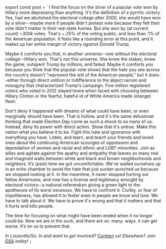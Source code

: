 export const post = `
I find the focus on the sliver of a popular vote won by Hillary more depressing than anything. It's the definition of a pyrrhic victory. Yes, had we abolished the electoral college after 2000, she would have won by a sliver--maybe more if people didn't protest vote because they felt their vote didn't matter in their red-state homes. But she won by (at current count) ~300k votes. That's ~.25% of the voting public, and less than .1% of the American population. It feels like a rounding error at this point, and it makes up her entire margin of victory _against Donald Trump_.

Maybe it comforts you that, in another universe--one without the electoral college--Hillary won. That's not this universe. She knew the stakes, knew the game, outspent Trump by millions, and failed. Maybe it comforts you because you think that the popular vote shows that the hate you see across the country doesn't "represent the will of the American people," but it does--either through direct volition or indifference to the abject racism and misogyny that characterized Trump's campaign. Five million registered voters who voted in 2012 stayed home when faced with choosing between Hillary Clinton or the fearful, hateful id of White America made (orange) flesh.

Don't deny it happened with dreams of what could have been, or even marginally should have been. That is hollow, and it's the same delusional thinking that made Election Day come as such a shock to so many of us. Instead, deny its power with direct action. Show that it's untrue. Make this nation what you believe it to be. Fight this hate and ignorance with everything you have. Listen, and learn, and _teach_ your friends and loved ones about the continuing American scourges of oppression and depredation of women and racial and ethnic and LGBT minorities. Join as allies and agitate against the apathy and antipathy that leaves so many real and imagined walls between white and black and brown neighborhoods and neighbors. It’s (past) time we got uncomfortable. We've walled ourselves up in an echo chamber to avoid the hate that just sucker-punched us because we stopped looking at it. In the meantime, it never stopped hurting our fellow Americans, and now has a license and legitimacy wrought by electoral victory--a national referendum giving a green light to the apotheosis of its worst excesses. We have to confront it. Civility, or fear of impoliteness, has allowed it to fester even in people we know and love. We have to talk about it. We have to prove it's wrong and that it matters and that it hurts and kills people.

The time for focusing on what might have been ended when it no longer could be. Now we are in the suck, and there are so. many. ways. it can get worse. It’s on us to prevent that.


*In Louisville/So. In and want to get involved? [Contact](http://goo.gl/I4MVf9) us! Elsewhere? Join [DSA](http://dsausa.org) today!*
`;`
